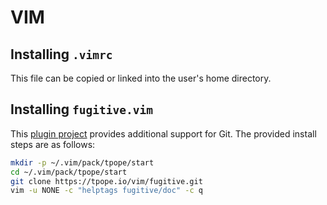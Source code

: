 # VIM

## Installing `.vimrc`

This file can be copied or linked into the user's home directory.

## Installing `fugitive.vim`

This [plugin project](https://github.com/tpope/vim-fugitive) provides
additional support for Git. The provided install steps are as follows:

```bash
mkdir -p ~/.vim/pack/tpope/start
cd ~/.vim/pack/tpope/start
git clone https://tpope.io/vim/fugitive.git
vim -u NONE -c "helptags fugitive/doc" -c q
```
